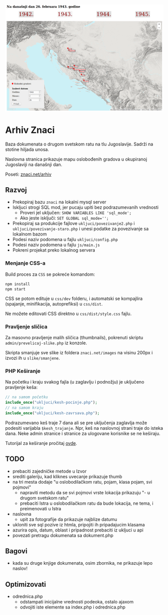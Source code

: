 [![](screen.png)](http://znaci.net/arhiv/)

# Arhiv Znaci

Baza dokumenata o drugom svetskom ratu na tlu Jugoslavije. Sadrži na stotine hiljada unosa.

Naslovna stranica prikazuje mapu oslobođenih gradova u okupiranoj Jugoslaviji na današnji dan.

Poseti: [znaci.net/arhiv](http://znaci.net/arhiv/)

## Razvoj

- Prekopiraj bazu `znaci` na lokalni mysql server
- Iskljuci strogi SQL mod, jer pucaju upiti bez podrazumevanih vrednosti
  - Proveri jel uključen: `SHOW VARIABLES LIKE 'sql_mode';`
  - Ako jeste isključi: `SET GLOBAL sql_mode='';`
- Prekopiraj sa produkcije fajlove `ukljuci/povezivanje2.php` i `ukljuci/povezivanje-staro.php` i unesi podatke za povezivanje sa lokalnom bazom
- Podesi naziv podomena u fajlu `ukljuci/config.php`
- Podesi naziv podomena u fajlu `js/main.js`
- Pokreni projekat preko lokalnog servera

### Menjanje CSS-a

Build proces za `CSS` se pokreće komandom:
```
npm install
npm start
```

CSS se potom edituje u `css/dev` folderu, i automatski se kompajlira (spajanje, minifikacija, autoprefiksi) u `css/dist`.

Ne možete editovati CSS direktno u `css/dist/style.css` fajlu.

### Pravljenje sličica

Za masovno pravljenje malih sličica (thumbnails), pokrenuti skriptu `admin/prevelicaj-slike.php` iz konzole.

Skripta smanjuje sve slike iz foldera `znaci.net/images` na visinu 200px i izvozi ih u `slike/smanjene`.

### PHP Keširanje

Na početku i kraju svakog fajla (u zaglavlju i podnožju) je uključeno pravljenje keša:

```php
// na samom početku
include_once("ukljuci/kesh-pocinje.php");
// na samom kraju
include_once("ukljuci/kesh-zavrsava.php");
```

Podrazumevano keš traje 7 dana ali se pre uključenja zaglavlja može podesiti varijabla `$kesh_trajanje`. Npr, keš na naslovnoj strani traje do isteka dana. Neke admin stranice i stranice za ulogovane korisnike se ne keširaju.

Tutorijal za keširanje pročitaj [ovde](https://www.sanwebe.com/2013/09/php-cache-dynamic-pages-speed-up-load-times).

## TODO
- prebaciti zajedničke metode u Izvor
- srediti galeriju, kad kliknes uvecanje prikazuje thumb
- na tri mesta dodaje "u oslobodilačkom ratu, pojam, klasa pojam, svi pojmovi"
  - napraviti metodu da se svi pojmovi vrste lokacija prikazuju "- u drugom svetskom ratu"
  - prebaciti Istra u oslobodilačkom ratu da bude lokacija, ne tema, i preimenovati u Istra
- naslovna
  - upit za fotografije da prikazuje najblize datumu
- ukloniti sve sql pozive iz htmla, pripojiti ih pripadajucim klasama
- azurira opis, datum, oblast i pripadnost prebaciti iz ukljuci u api
- povezati pretragu dokumenata sa dokument.php

## Bagovi
- kada su druge knjige dokumenata, osim zbornika, ne prikazuje lepo naslov!

## Optimizovati

- odrednica.php
  - odstampati inicijalne vrednosti podeoka, ostalo ajaxom
  - odvojiti iste elemente sa index.php i odrednica.php

